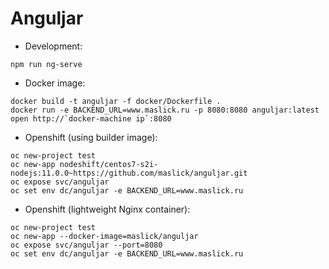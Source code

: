 # Anguljar

* Development:
```
npm run ng-serve
```

* Docker image:
```
docker build -t anguljar -f docker/Dockerfile .
docker run -e BACKEND_URL=www.maslick.ru -p 8080:8080 anguljar:latest
open http://`docker-machine ip`:8080
```

* Openshift (using builder image):
```
oc new-project test
oc new-app nodeshift/centos7-s2i-nodejs:11.0.0~https://github.com/maslick/anguljar.git
oc expose svc/anguljar
oc set env dc/anguljar -e BACKEND_URL=www.maslick.ru
```

* Openshift (lightweight Nginx container):
```
oc new-project test
oc new-app --docker-image=maslick/anguljar
oc expose svc/anguljar --port=8080
oc set env dc/anguljar -e BACKEND_URL=www.maslick.ru
```
